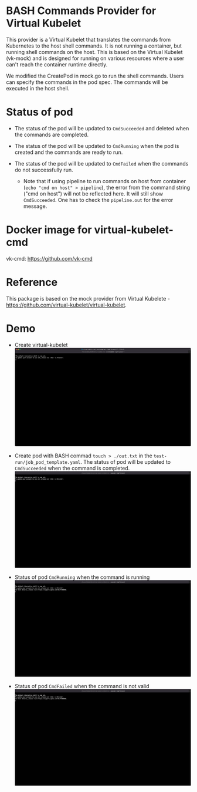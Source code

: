 # BASH Commands Provider for Virtual Kubelet

This provider is a Virtual Kubelet that translates the commands from Kubernetes to the host shell commands. It is not running a container, but running shell commands on the host. This is based on the Virtual Kubelet (vk-mock) and is designed for running on various resources where a user can't reach the container runtime directly.

We modified the CreatePod in mock.go to run the shell commands. Users can specify the commands in the pod spec. The commands will be executed in the host shell. 

# Status of pod
- The status of the pod will be updated to `CmdSucceeded` and deleted when the commands are completed.

- The status of the pod will be updated to `CmdRunning` when the pod is created and the commands are ready to run.

- The status of the pod will be updated to `CmdFailed` when the commands do not successfully run. 
    - Note that if using pipeline to run commands on host from container (`echo "cmd on host" > pipeline`), the error from the command string ("cmd on host") will not be reflected here. It will still show `CmdSucceeded`. One has to check the `pipeline.out` for the error message.

# Docker image for virtual-kubelet-cmd
vk-cmd: https://github.com/vk-cmd

# Reference
This package is based on the mock provider from Virtual Kubelete - https://github.com/virtual-kubelet/virtual-kubelet.

# Demo 
- Create virtual-kubelet
![image](images/create_vk.gif)

- Create pod with BASH commad `touch > ./out.txt` in the `test-run/job_pod_template.yaml`. The status of pod will be updated to `CmdSucceeded` when the command is completed.
![image](images/cmd_succeeded.gif)

- Status of pod `CmdRunning` when the command is running
![image](images/cmd_running.gif)

- Status of pod `CmdFailed` when the command is not valid
![image](images/cmd_failed.gif)